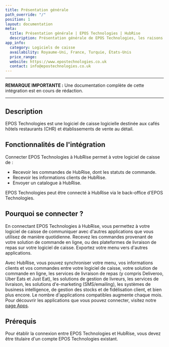 ```yaml
---
title: Présentation générale
path_override: "/"
position: 1
layout: documentation
meta:
  title: Présentation générale | EPOS Technologies | HubRise
  description: Présentation générale de EPOS Technologies, les raisons de connecter votre caisse à HubRise et les fonctionnalités de l'intégration avec HubRise.
app_info:
  category: Logiciels de caisse
  availability: Royaume-Uni, France, Turquie, États-Unis
  price_range:
  website: https://www.epostechnologies.co.uk
  contact: info@epostechnologies.co.uk
---
```


---

**REMARQUE IMPORTANTE :** Une documentation complète de cette intégration est en cours de rédaction.

---

## Description

EPOS Technologies est une logiciel de caisse logicielle destinée aux cafés hôtels restaurants (CHR) et établissements de vente au détail.

## Fonctionnalités de l'intégration

Connecter EPOS Technologies à HubRise permet à votre logiciel de caisse de :

- Recevoir les commandes de HubRise, dont les statuts de commande.
- Recevoir les informations clients de HubRise.
- Envoyer un catalogue à HubRise.

EPOS Technologies peut être connecté à HubRise via le back-office d'EPOS Technologies.

## Pourquoi se connecter ?

En connectant EPOS Technologies à HubRise, vous permettez à votre logiciel de caisse de communiquer avec d'autres applications que vous utilisez de manière quotidienne. Recevez les commandes provenant de votre solution de commande en ligne, ou des plateformes de livraison de repas sur votre logiciel de caisse. Exportez votre menu vers d'autres applications.

Avec HubRise, vous pouvez synchroniser votre menu, vos informations clients et vos commandes entre votre logiciel de caisse, votre solution de commande en ligne, les services de livraison de repas (y compris Deliveroo, Uber Eats et Just Eat), les solutions de gestion de livreurs, les services de livraison, les solutions d'e-marketing (SMS/emailing), les systèmes de business intelligence, de gestion des stocks et de fidélisation client, et bien plus encore. Le nombre d'applications compatibles augmente chaque mois. Pour découvrir les applications que vous pouvez connecter, visitez notre [page Apps](/apps).

## Prérequis

Pour établir la connexion entre EPOS Technologies et HubRise, vous devez être titulaire d'un compte EPOS Technologies existant.

